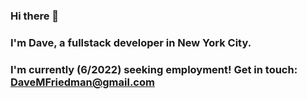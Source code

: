 ### Hi there 👋
### I'm Dave, a fullstack developer in New York City.
### I'm currently (6/2022) seeking employment! Get in touch: DaveMFriedman@gmail.com

<!--
**DaveFriedman/DaveFriedman** is a ✨ _special_ ✨ repository because its `README.md` (this file) appears on your GitHub profile.

Here are some ideas to get you started:

- 🔭 I’m currently working on ...
- 🌱 I’m currently learning ...
- 👯 I’m looking to collaborate on ...
- 🤔 I’m looking for help with ...
- 💬 Ask me about ...
- 📫 How to reach me: ...
- 😄 Pronouns: ...
- ⚡ Fun fact: ...
-->
